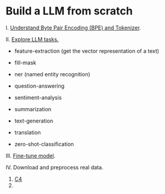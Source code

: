 # Build a LLM from scratch

I. [Understand Byte Pair Encoding (BPE) and Tokenizer](https://www.youtube.com/watch?v=zduSFxRajkE).

II. [Explore LLM tasks.](https://huggingface.co/learn/nlp-course/en/chapter1/3?fw=pt)

  - feature-extraction (get the vector representation of a text)
  
  - fill-mask
  
  - ner (named entity recognition)
  
  - question-answering
  
  - sentiment-analysis
  
  - summarization
  
  - text-generation
  
  - translation
  
  - zero-shot-classification

III. [Fine-tune model](https://huggingface.co/learn/nlp-course/en/chapter3/1?fw=pt).

IV. Download and preprocess real data.

1. [C4](https://huggingface.co/datasets/allenai/c4)
2. 
